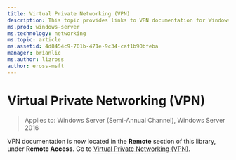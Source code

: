 ```yaml
---
title: Virtual Private Networking (VPN)
description: This topic provides links to VPN documentation for Windows Server 2016.
ms.prod: windows-server
ms.technology: networking
ms.topic: article
ms.assetid: 4d8454c9-701b-471e-9c34-caf1b90bfeba
manager: brianlic
ms.author: lizross
author: eross-msft
---
```

# Virtual Private Networking (VPN)

>Applies to: Windows Server (Semi-Annual Channel), Windows Server 2016

VPN documentation is now located in the **Remote** section of this library, under **Remote Access**. Go to  [Virtual Private Networking (VPN)](https://docs.microsoft.com/windows-server/remote/remote-access/vpn/vpn-top).


